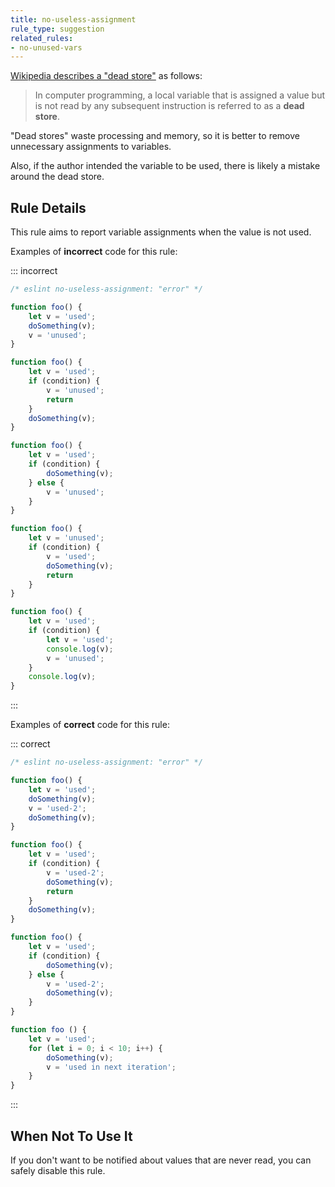 ```yaml
---
title: no-useless-assignment
rule_type: suggestion
related_rules:
- no-unused-vars
---
```



[Wikipedia describes a "dead store"](https://en.wikipedia.org/wiki/Dead_store) as follows:

> In computer programming, a local variable that is assigned a value but is not read by any subsequent instruction is referred to as a **dead store**.

"Dead stores" waste processing and memory, so it is better to remove unnecessary assignments to variables.

Also, if the author intended the variable to be used, there is likely a mistake around the dead store.

## Rule Details

This rule aims to report variable assignments when the value is not used.

Examples of **incorrect** code for this rule:

::: incorrect

```js
/* eslint no-useless-assignment: "error" */

function foo() {
    let v = 'used';
    doSomething(v);
    v = 'unused';
}

function foo() {
    let v = 'used';
    if (condition) {
        v = 'unused';
        return
    }
    doSomething(v);
}

function foo() {
    let v = 'used';
    if (condition) {
        doSomething(v);
    } else {
        v = 'unused';
    }
}

function foo() {
    let v = 'unused';
    if (condition) {
        v = 'used';
        doSomething(v);
        return
    }
}

function foo() {
    let v = 'used';
    if (condition) {
        let v = 'used';
        console.log(v);
        v = 'unused';
    }
    console.log(v);
}
```

:::

Examples of **correct** code for this rule:

::: correct

```js
/* eslint no-useless-assignment: "error" */

function foo() {
    let v = 'used';
    doSomething(v);
    v = 'used-2';
    doSomething(v);
}

function foo() {
    let v = 'used';
    if (condition) {
        v = 'used-2';
        doSomething(v);
        return
    }
    doSomething(v);
}

function foo() {
    let v = 'used';
    if (condition) {
        doSomething(v);
    } else {
        v = 'used-2';
        doSomething(v);
    }
}

function foo () {
    let v = 'used';
    for (let i = 0; i < 10; i++) {
        doSomething(v);
        v = 'used in next iteration';
    }
}
```

:::

## When Not To Use It

If you don't want to be notified about values that are never read, you can safely disable this rule.
